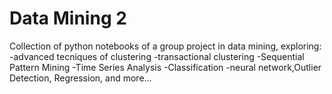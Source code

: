 # Data Mining 2
Collection of python notebooks of a group project in data mining, exploring:
-advanced tecniques of clustering
-transactional clustering
-Sequential Pattern Mining
-Time Series Analysis
-Classification
-neural network,Outlier Detection, Regression, and more...
